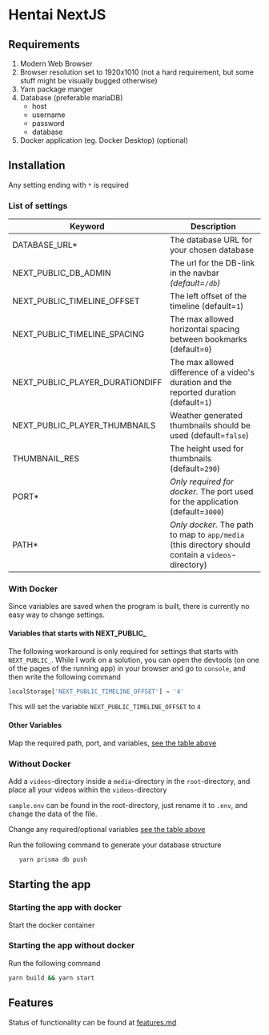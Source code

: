 # Hentai NextJS

## Requirements

1. Modern Web Browser
2. Browser resolution set to 1920x1010 (not a hard requirement, but some stuff might be visually bugged otherwise)
3. Yarn package manger
4. Database (preferable mariaDB)
   - host
   - username
   - password
   - database
5. Docker application (eg. Docker Desktop) (optional)

## Installation

Any setting ending with `*` is required

### List of settings

| Keyword                         | Description                                                                                        |
| ------------------------------- | -------------------------------------------------------------------------------------------------- |
| DATABASE_URL\*                  | The database URL for your chosen database                                                          |
| NEXT_PUBLIC_DB_ADMIN            | The url for the DB-link in the navbar _(default=`/db`)_                                            |
| NEXT_PUBLIC_TIMELINE_OFFSET     | The left offset of the timeline (default=`1`)                                                      |
| NEXT_PUBLIC_TIMELINE_SPACING    | The max allowed horizontal spacing between bookmarks (default=`0`)                                 |
| NEXT_PUBLIC_PLAYER_DURATIONDIFF | The max allowed difference of a video's duration and the reported duration (default=`1`)           |
| NEXT_PUBLIC_PLAYER_THUMBNAILS   | Weather generated thumbnails should be used (default=`false`)                                      |
| THUMBNAIL_RES                   | The height used for thumbnails (default=`290`)                                                     |
| PORT\*                          | _Only required for docker._ The port used for the application (default=`3000`)                     |
| PATH\*                          | _Only docker._ The path to map to `app/media` (this directory should contain a `videos`-directory) |

### With Docker

Since variables are saved when the program is built, there is currently no easy way to change settings.

#### Variables that starts with NEXT_PUBLIC\_

The following workaround is only required for settings that starts with `NEXT_PUBLIC_`.
While I work on a solution, you can open the devtools (on one of the pages of the running app) in your browser and go to `console`, and then write the following command

```js
localStorage['NEXT_PUBLIC_TIMELINE_OFFSET'] = '4'
```

This will set the variable `NEXT_PUBLIC_TIMELINE_OFFSET` to `4`

#### Other Variables

Map the required path, port, and variables, [see the table above](#list-of-settings)

### Without Docker

Add a `videos`-directory inside a `media`-directory in the `root`-directory, and place all your videos within the `videos`-directory

`sample.env` can be found in the root-directory, just rename it to `.env`, and change the data of the file.

Change any required/optional variables [see the table above](#list-of-settings)

Run the following command to generate your database structure

```bash
   yarn prisma db push
```

## Starting the app

### Starting the app with docker

Start the docker container

### Starting the app without docker

Run the following command

```bash
yarn build && yarn start
```

## Features

Status of functionality can be found at [features.md](FEATURES.md)
